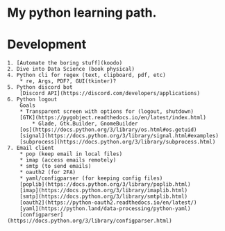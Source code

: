 # My python learning path.
# Development
    1. [Automate the boring stuff](koodo)
    2. Dive into Data Science (book physical)
    4. Python cli for regex (text, clipboard, pdf, etc)
        * re, Args, PDF?, GUI(tkinter)?
    5. Python discord bot
        [Discord API](https://discord.com/developers/applications)
    6. Python logout
        Goals
        * Transparent screen with options for (logout, shutdown)
        [GTK](https://pygobject.readthedocs.io/en/latest/index.html)
            * Glade, Gtk.Builder, GnomeBuilder
        [os](https://docs.python.org/3/library/os.html#os.getuid)
        [signal](https://docs.python.org/3/library/signal.html#examples)
        [subprocess](https://docs.python.org/3/library/subprocess.html)
    7. Email client
        * pop (keep email in local files)
        * imap (access emails remotely)
        * smtp (to send emails)
        * oauth2 (for 2FA)
        * yaml/configparser (for keeping config files)
        [poplib](https://docs.python.org/3/library/poplib.html)
        [imap](https://docs.python.org/3/library/imaplib.html)
        [smtp](https://docs.python.org/3/library/smtplib.html)
        [oauth2](https://python-oauth2.readthedocs.io/en/latest/)
        [yaml](https://python.land/data-processing/python-yaml)
        [configparser](https://docs.python.org/3/library/configparser.html)
